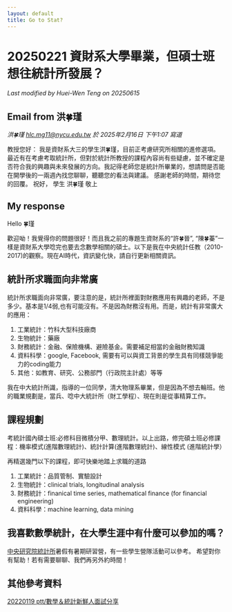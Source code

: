 ```yaml
---
layout: default
title: Go to Stat? 
---
```


# 20250221 資財系大學畢業，但碩士班想往統計所發展？

*Last modified by Huei-Wen Teng on 20250615*

## Email from 洪🍀瑾

*洪🍀瑾 <hlc.mg11@nycu.edu.tw> 於 2025年2月16日 下午1:07 寫道*

教授您好：
我是資財系大三的學生洪🍀瑾，目前正考慮研究所相關的進修選項。最近有在考慮考取統計所，但對於統計所教授的課程內容尚有些疑慮，並不確定是否符合我的興趣與未來發展的方向。我記得老師您是統計所畢業的，想請問是否能在開學後的一兩週內找您聊聊，聽聽您的看法與建議。
感謝老師的時間，期待您的回覆。
祝好， 學生 洪🍀瑾 敬上

## My response

Hello 🍀瑾

歡迎呦！我覺得你的問題很好！而且我之前的專題生資財系的“許🍀晉”, “陳🍀蓁”一樣是資財系大學唸完也要去念數學相關的碩士。以下是我在中央統計任教（2010-2017)的觀察。現在AI時代，資訊變化快，請自行更新相關資訊。

## 統計所求職面向非常廣

統計所求職面向非常廣，要注意的是，統計所裡面對財務應用有興趣的老師，不是多少。基本是1/4弱,也有可能沒有。不是因為財務沒有用。而是，統計有非常廣大的應用：
1) 工業統計：竹科大型科技廠商
2) 生物統計：藥廠
3) 財務統計：金融、保險機構、避險基金。需要補足相當的金融財務知識
4) 資料科學：google, Facebook, 需要有可以與資工背景的學生具有同樣競爭能力的coding能力
5) 其他：如教育、研究、公務部門（行政院主計處）等等

我在中大統計所識，指導的一位同學，清大物理系畢業，但是因為不想去輪班。他的職業規劃是，當兵、唸中大統計所（財工學程）、現在則是從事精算工作。

## 課程規劃

考統計國內碩士班:必修科目微積分甲、數理統計。以上出路，修完碩士班必修課程：機率模式(進階數理統計)、統計計算(進階數理統計)、線性模式 (進階統計學）

再精選幾門以下的課程，即可快樂地踏上求職的道路

1) 工業統計：品質管制、實驗設計
2)  生物統計：clinical trials, longitudinal analysis
3)  財務統計：finanical time series, mathematical finance (for financial engineering)
4) 資料科學：machine learning, data mining


## 我喜歡數學統計，在大學生涯中有什麼可以參加的嗎？

[中央研究院統計所](https://www.stat.sinica.edu.tw/cht/index.php?)暑假有暑期研習營，有一些學生營隊活動可以參考。 
希望對你有幫助！若有需要聊聊、我們再另外約時間！

## 其他參考資料
[20220119 ptt/數學＆統計新鮮人面試分享](https://www.ptt.cc/bbs/Soft_Job/M.1642522974.A.EBA.html)



